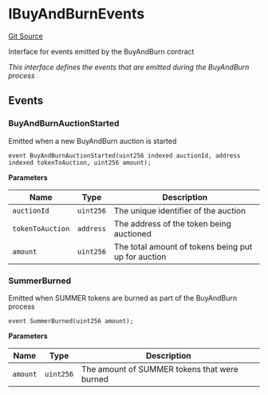 # IBuyAndBurnEvents
[Git Source](https://github.com/OasisDEX/summer-earn-protocol/blob/02b633fc64591288020c32f3fcb6421ab62209d5/src/events/IBuyAndBurnEvents.sol)

Interface for events emitted by the BuyAndBurn contract

*This interface defines the events that are emitted during the BuyAndBurn process*


## Events
### BuyAndBurnAuctionStarted
Emitted when a new BuyAndBurn auction is started


```solidity
event BuyAndBurnAuctionStarted(uint256 indexed auctionId, address indexed tokenToAuction, uint256 amount);
```

**Parameters**

|Name|Type|Description|
|----|----|-----------|
|`auctionId`|`uint256`|The unique identifier of the auction|
|`tokenToAuction`|`address`|The address of the token being auctioned|
|`amount`|`uint256`|The total amount of tokens being put up for auction|

### SummerBurned
Emitted when SUMMER tokens are burned as part of the BuyAndBurn process


```solidity
event SummerBurned(uint256 amount);
```

**Parameters**

|Name|Type|Description|
|----|----|-----------|
|`amount`|`uint256`|The amount of SUMMER tokens that were burned|

